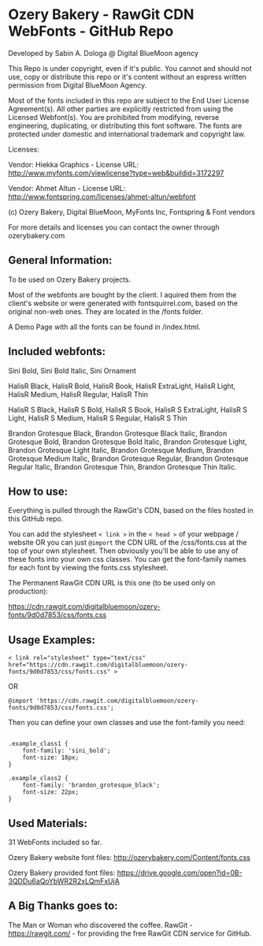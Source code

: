 # Ozery Bakery - RawGit CDN WebFonts - GitHub Repo

Developed by Sabin A. Dologa @ Digital BlueMoon agency

This Repo is under copyright, even if it's public. You cannot and should not use, copy or distribute this repo or it's content without an espress written permission from Digital BlueMoon Agency.

Most of the fonts included in this repo are subject to the End User License Agreement(s).
All other parties are explicitly restricted from using the Licensed Webfont(s).
You are prohibited from modifying, reverse engineering, duplicating, or distributing this font software.
The fonts are protected under domestic and international trademark and copyright law.

Licenses:

Vendor: Hiekka Graphics - License URL: http://www.myfonts.com/viewlicense?type=web&buildid=3172297

Vendor: Ahmet Altun - License URL: http://www.fontspring.com/licenses/ahmet-altun/webfont

(c) Ozery Bakery, Digital BlueMoon, MyFonts Inc, Fontspring & Font vendors

For more details and licenses you can contact the owner through ozerybakery.com

General Information:
-

To be used on Ozery Bakery projects.

Most of the webfonts are bought by the client. I aquired them from the client's website or were generated with fontsquirrel.com, based on the original non-web ones. They are located in the /fonts folder.

A Demo Page with all the fonts can be found in /index.html.

Included webfonts:
-

Sini Bold, Sini Bold Italic, Sini Ornament

HalisR Black, HalisR Bold, HalisR Book, HalisR ExtraLight, HalisR Light, HalisR Medium, HalisR Regular, HalisR Thin

HalisR S Black, HalisR S Bold, HalisR S Book, HalisR S ExtraLight, HalisR S Light, HalisR S Medium, HalisR S Regular, HalisR S Thin

Brandon Grotesque Black, Brandon Grotesque Black Italic, Brandon Grotesque Bold, Brandon Grotesque Bold Italic, Brandon Grotesque Light, Brandon Grotesque Light Italic, Brandon Grotesque Medium, Brandon Grotesque Medium Italic, Brandon Grotesque Regular, Brandon Grotesque Regular Italic, Brandon Grotesque Thin, Brandon Grotesque Thin Italic.

How to use:
-

Everything is pulled through the RawGit's CDN, based on the files hosted in this GitHub repo.

You can add the stylesheet <code>< link ></code> in the <code>< head ></code> of your webpage / website OR you can just <code>@import</code> the CDN URL of the /css/fonts.css at the top of your own stylesheet. Then obviously you'll be able to use any of these fonts into your own css classes. You can get the font-family names for each font by viewing the fonts.css stylesheet.

The Permanent RawGit CDN URL is this one (to be used only on production):

https://cdn.rawgit.com/digitalbluemoon/ozery-fonts/9d0d7853/css/fonts.css

Usage Examples:
-

<pre><code>< link rel="stylesheet" type="text/css" href="https://cdn.rawgit.com/digitalbluemoon/ozery-fonts/9d0d7853/css/fonts.css" ></code></pre>

OR

<pre><code>@import 'https://cdn.rawgit.com/digitalbluemoon/ozery-fonts/9d0d7853/css/fonts.css';</code></pre>


Then you can define your own classes and use the font-family you need:

<pre><code>
.example_class1 {
	font-family: 'sini_bold';
	font-size: 18px;
}

.example_class2 {
	font-family: 'brandon_grotesque_black';
	font-size: 22px;
}
</code></pre>

Used Materials:
-

31 WebFonts included so far.

Ozery Bakery website font files: http://ozerybakery.com/Content/fonts.css

Ozery Bakery provided font files: https://drive.google.com/open?id=0B-3QDDu6aQoYbWR2R2xLQmFxUjA

A Big Thanks goes to:
-

The Man or Woman who discovered the coffee.
RawGit - https://rawgit.com/ - for providing the free RawGit CDN service for GitHub.